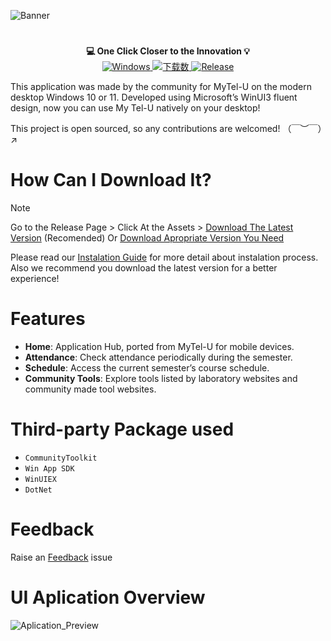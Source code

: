 ![Banner](https://github.com/GID0317/MyTel-U_WinUI3/assets/108791227/5ab35671-2aaa-4957-abf7-ad8ddb9107fd)
#
<div align="center">
  <strong>💻 One Click Closer to the Innovation 💡</strong>
</div>

<div align="center">
  <a href="https://dotnet.microsoft.com/en-us/download/dotnet/latest/runtime">
    <img alt="Windows" src="https://img.shields.io/badge/platform-Windows-blue?logo=windows11&style=flat-square&color=1E9BFA" />
  </a>
  <a href="https://github.com/GID0317/MyTel-U_WinUI3/releases">
    <img alt="下载数" src="https://img.shields.io/github/downloads/GID0317/MyTel-U_WinUI3/total?logo=github&style=flat-square&color=1E9BFA">
  </a>
  <a href="https://github.com/GID0317/MyTel-U_WinUI3/releases">
    <img alt="Release" src="https://img.shields.io/github/v/release/GID0317/MyTel-U_WinUI3?logo=visualstudio&style=flat-square&color=1E9BFA">
  </a>
</div>


This application was made by the community for MyTel-U on the modern desktop Windows 10 or 11. Developed using Microsoft’s WinUI3 fluent design, now you can use My Tel-U natively on your desktop!

This project is open sourced, so any contributions are welcomed! （￣︶￣）↗

# How Can I Download It?
> [!NOTE]
> Go to the Release Page > Click At the Assets > [Download The Latest Version](https://github.com/GID0317/MyTel-U_WinUI3/releases/latest "Download The Latest Version") (Recomended) Or [Download Apropriate Version  You Need](https://github.com/GID0317/MyTel-U_WinUI3/releases "Download Apropriate Versions You Need")

Please read our [Instalation Guide](https://github.com/GID0317/MyTel-U_WinUI3/wiki/MyTel%E2%80%90U-Installation-Guide) for more detail about instalation process. Also we recommend you download the latest version for a better experience!

# Features
- **Home**: Application Hub, ported from MyTel-U for mobile devices.
- **Attendance**: Check attendance periodically during the semester.
- **Schedule**: Access the current semester’s course schedule.
- **Community Tools**: Explore tools listed by laboratory websites and community made tool websites.

# Third-party Package used
- `CommunityToolkit`
- `Win App SDK`
- `WinUIEX`
- `DotNet`

# Feedback
Raise an [Feedback](https://github.com/GID0317/MyTel-U_WinUI3/issues/new/choose) issue

# UI Aplication Overview
![Aplication_Preview](https://github.com/GID0317/MyTel-U_WinUI3/assets/108791227/8d085ea8-f38b-471f-8bec-261f8f2f9de9)
